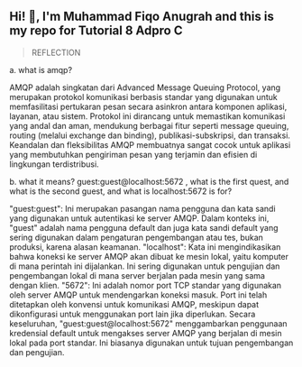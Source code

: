## **Hi! :wave:, I'm Muhammad Fiqo Anugrah and this is my repo for Tutorial 8 Adpro C**


> REFLECTION

a. what is amqp?

AMQP adalah singkatan dari Advanced Message Queuing Protocol, yang merupakan protokol komunikasi berbasis standar yang digunakan untuk memfasilitasi pertukaran pesan secara asinkron antara komponen aplikasi, layanan, atau sistem. Protokol ini dirancang untuk memastikan komunikasi yang andal dan aman, mendukung berbagai fitur seperti message queuing, routing (melalui exchange dan binding), publikasi-subskripsi, dan transaksi. Keandalan dan fleksibilitas AMQP membuatnya sangat cocok untuk aplikasi yang membutuhkan pengiriman pesan yang terjamin dan efisien di lingkungan terdistribusi.

b. what it means? guest:guest@localhost:5672 , what is the first quest, and what is
the second guest, and what is localhost:5672 is for? 

"guest:guest": Ini merupakan pasangan nama pengguna dan kata sandi yang digunakan untuk autentikasi ke server AMQP. Dalam konteks ini, "guest" adalah nama pengguna default dan juga kata sandi default yang sering digunakan dalam pengaturan pengembangan atau tes, bukan produksi, karena alasan keamanan.
"localhost": Kata ini mengindikasikan bahwa koneksi ke server AMQP akan dibuat ke mesin lokal, yaitu komputer di mana perintah ini dijalankan. Ini sering digunakan untuk pengujian dan pengembangan lokal di mana server berjalan pada mesin yang sama dengan klien.
"5672": Ini adalah nomor port TCP standar yang digunakan oleh server AMQP untuk mendengarkan koneksi masuk. Port ini telah ditetapkan oleh konvensi untuk komunikasi AMQP, meskipun dapat dikonfigurasi untuk menggunakan port lain jika diperlukan.
Secara keseluruhan, "guest:guest@localhost:5672" menggambarkan penggunaan kredensial default untuk mengakses server AMQP yang berjalan di mesin lokal pada port standar. Ini biasanya digunakan untuk tujuan pengembangan dan pengujian.


